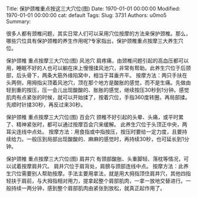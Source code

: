 Title: 保护颈椎重点按这三大穴位(图)
Date: 1970-01-01 00:00:00
Modified: 1970-01-01 00:00:00
cat: default
Tags: 
Slug: 3731
Authors: u0mo5 
Summary: 

很多人都有颈椎问题，其实日常人们可以采用穴位按摩的方法来保护颈椎。那么，哪些穴位具有保护颈椎的养生作用呢?专家指出，保护颈椎重点按摩三大养生穴位。

保护颈椎 重点按摩三大穴位(图)
风池穴
肩疼痛，由颈椎问题引起的高血压都可以用，睡眠不好的人也可以躺在床上慢慢揉风池穴，非常有帮助。此养生穴位于后颈部，后头骨下，两条大筋外缘陷窝中，相当于耳垂齐平。
按摩方法：两只手扶在头两侧，用拇指尖顶着风池穴，顶在那个地方是酸胀的感觉，而不是生痛。先做由轻到重的按压，压一会儿出现酸酸的、胀胀的感觉，继续按压30秒到1分钟。感觉肌肉有点紧张的时候，就可以开始揉了，按着穴位，手指360度转圈，再局部揉。先顺时针揉30秒，再反过来30秒。
 
 

保护颈椎 重点按摩三大穴位(图)
百会穴
颈椎不好引起的头晕、头痛，或平时累了、精神紧张时，都可以通过按摩百会穴来缓解。 此养生穴位于头顶正中央，两耳尖连线中点处。
按摩方法：用食指或中指按压，按压时要给一定力度，且要持续给力。一般压到局部出现酸酸的、麻麻的感觉时，再持续30秒，也可延长到1分钟。
 

保护颈椎 重点按摩三大穴位(图)
肩井穴
有颈部酸胀、头重脚轻、落枕等情况，可以试着按摩肩井穴。 肩井穴位于肩背处，肩膀与颈部连线中点。
按摩方法：此养生穴位需要别人帮助按摩。手法主要用拿法，就是用大拇指顶住肩井穴，其他四指轻扶于肩前，与大拇指相对用力，提拿起整个肩部肌肉，一拿一放地交替进行。一般持续一两分钟，感到整个肩部肌肉由紧张到放松，就真正起作用了。

